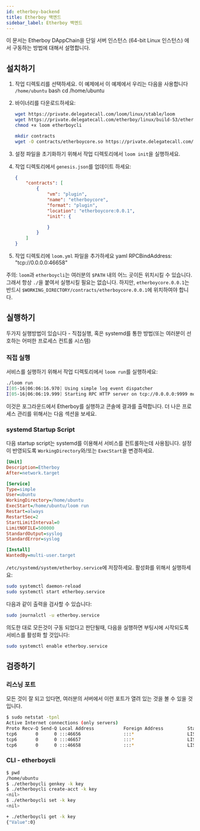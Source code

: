 ```yaml
---
id: etherboy-backend
title: Etherboy 백엔드
sidebar_label: Etherboy 백엔드
---
```

이 문서는 Etherboy DAppChain을 단일 서버 인스턴스 (64-bit Linux 인스턴스) 에서 구동하는 방법에 대해서 설명합니다.

## 설치하기

1. 작업 디렉토리를 선택하세요. 이 예제에서 이 예제에서 우리는 다음을 사용합니다 `/home/ubuntu` 
        bash
        cd /home/ubuntu

2. 바이너리를 다운로드하세요:
    
    ```bash
    wget https://private.delegatecall.com/loom/linux/stable/loom
    wget https://private.delegatecall.com/etherboy/linux/build-53/etherboycli
    chmod +x loom etherboycli
    
    mkdir contracts
    wget -O contracts/etherboycore.so https://private.delegatecall.com/etherboy/linux/build-53/etherboycore.0.0.1
    ```

3. 설정 파일을 초기화하기 위해서 작업 디렉토리에서 `loom init`을 실행하세요.
4. 작업 디렉토리에서 `genesis.json`를 업데이트 하세요:
    
    ```json
    {
        "contracts": [
            {
                "vm": "plugin",
                "name": "etherboycore",
                "format": "plugin",
                "location": "etherboycore:0.0.1",
                "init": {
    
                }
            }
        ]
    }
    ```

5. 작업 디렉토리에 `loom.yml` 파일을 추가하세요 
        yaml
        RPCBindAddress: "tcp://0.0.0.0:46658"

주의: `loom`과 `etherboycli`는 여러분의 `$PATH` 내의 어느 곳이든 위치시킬 수 있습니다. 그래서 항상 `./`을 붙여서 실행시킬 필요는 없습니다. 하지만, `etherboycore.0.0.1`는 반드시 `$WORKING_DIRECTORY/contracts/etherboycore.0.0.1`에 위치하여야 합니다.

## 실행하기

두가지 실행방법이 있습니다 - 직접실행, 혹은 systemd를 통한 방법(또는 여러분이 선호하는 어떠한 프로세스 컨트롤 시스템)

### 직접 실행

서비스를 실행하기 위해서 작업 디렉토리에서 `loom run`를 실행하세요:

```bash
./loom run
I[05-16|06:06:16.970] Using simple log event dispatcher
I[05-16|06:06:19.999] Starting RPC HTTP server on tcp://0.0.0.0:9999 module=query-server
```

이것은 포그라운드에서 Etherboy를 실행하고 콘솔에 결과를 출력합니다. 더 나은 프로세스 관리를 위해서는 다음 섹션을 보세요.

### systemd Startup Script

다음 startup script는 systemd를 이용해서 서비스를 컨트롤하는데 사용됩니다. 설정이 반영되도록 `WorkingDirectory`와/또는 `ExecStart`을 변경하세요.

```ini
[Unit]
Description=Etherboy
After=network.target

[Service]
Type=simple
User=ubuntu
WorkingDirectory=/home/ubuntu
ExecStart=/home/ubuntu/loom run
Restart=always
RestartSec=2
StartLimitInterval=0
LimitNOFILE=500000
StandardOutput=syslog
StandardError=syslog

[Install]
WantedBy=multi-user.target
```

`/etc/systemd/system/etherboy.service`에 저장하세요. 활성화를 위해서 실행하세요:

```bash
sudo systemctl daemon-reload
sudo systemctl start etherboy.service
```

다음과 같이 출력을 검사할 수 있습니다:

```bash
sudo journalctl -u etherboy.service
```

의도한 대로 모든것이 구동 되었다고 판단될때, 다음을 실행하면 부팅시에 시작되도록 서비스를 활성화 할 것입니다:

```bash
sudo systemctl enable etherboy.service
```

## 검증하기

### 리스닝 포트

모든 것이 잘 되고 있다면, 여러분의 서버에서 이런 포트가 열려 있는 것을 볼 수 있을 것입니다.

```bash
$ sudo netstat -tpnl
Active Internet connections (only servers)
Proto Recv-Q Send-Q Local Address           Foreign Address         State       PID/Program name
tcp6       0      0 :::46656                :::*                    LISTEN      14327/loom
tcp6       0      0 :::46657                :::*                    LISTEN      14327/loom
tcp6       0      0 :::46658                :::*                    LISTEN      14327/loom
```

### CLI - etherboycli

```bash
$ pwd
/home/ubuntu
$ ./etherboycli genkey -k key
$ ./etherboycli create-acct -k key
<nil>
$ ./etherboycli set -k key
<nil>

+ ./etherboycli get -k key
{"Value":0}
```